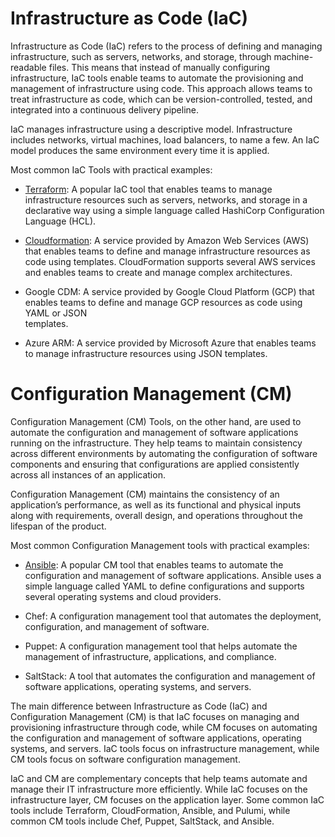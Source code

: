 # Infrastructure as Code (IaC)
Infrastructure as Code (IaC) refers to the process of defining and managing infrastructure, such as servers, networks, and storage, through machine-readable files. This means that instead of manually configuring infrastructure, IaC tools enable teams to automate the provisioning and management of infrastructure using code. This approach allows teams to treat infrastructure as code, which can be version-controlled, tested, and integrated into a continuous delivery pipeline.

IaC manages infrastructure using a descriptive model. Infrastructure includes networks, virtual machines, load balancers, to name a few. An IaC model produces the same environment every time it is applied.

Most common IaC Tools with practical examples:

- [Terraform](https://github.com/aa-cloudengineer/IaC/tree/main/Terraform):
  A popular IaC tool that enables teams to manage infrastructure resources such as servers, networks, and storage in a declarative way 
  using a simple language called HashiCorp Configuration Language (HCL).
  
- [Cloudformation](https://github.com/aa-cloudengineer/IaC/tree/main/Cloudformation):
 A service provided by Amazon Web Services (AWS) that enables teams to define and manage infrastructure resources as code using templates. 
 CloudFormation supports several AWS services and enables teams to create and manage complex architectures.

- Google CDM:
  A service provided by Google Cloud Platform (GCP) that enables teams to define and manage GCP resources as code using YAML or JSON     
  templates.
  
- Azure ARM:
  A service provided by Microsoft Azure that enables teams to manage infrastructure resources using JSON templates.

# Configuration Management (CM)
Configuration Management (CM) Tools, on the other hand, are used to automate the configuration and management of software applications running on the infrastructure. They help teams to maintain consistency across different environments by automating the configuration of software components and ensuring that configurations are applied consistently across all instances of an application.

Configuration Management (CM) maintains the consistency of an application’s performance, as well as its functional and physical inputs along with requirements, overall design, and operations throughout the lifespan of the product.

Most common Configuration Management tools with practical examples:

- [Ansible](https://github.com/aa-cloudengineer/IaC/tree/main/Ansible):
A popular CM tool that enables teams to automate the configuration and management of software applications. Ansible uses a simple language called YAML to define configurations and supports several operating systems and cloud providers.

-  Chef:
  A configuration management tool that automates the deployment, configuration, and management of software.

-  Puppet:
  A configuration management tool that helps automate the management of infrastructure, applications, and compliance.

- SaltStack:
  A tool that automates the configuration and management of software applications, operating systems, and servers.

The main difference between Infrastructure as Code (IaC) and Configuration Management (CM) is that IaC focuses on managing and provisioning infrastructure through code, while CM focuses on automating the configuration and management of software applications, operating systems, and servers. IaC tools focus on infrastructure management, while CM tools focus on software configuration management.

IaC and CM are complementary concepts that help teams automate and manage their IT infrastructure more efficiently. While IaC focuses on the infrastructure layer, CM focuses on the application layer. Some common IaC tools include Terraform, CloudFormation, Ansible, and Pulumi, while common CM tools include Chef, Puppet, SaltStack, and Ansible.
